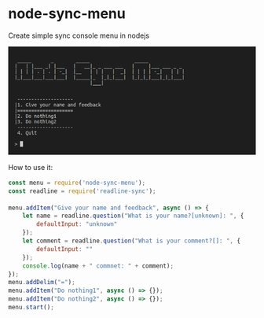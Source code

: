# node-sync-menu
Create simple sync console menu in nodejs

![NodeMenuImage](./nodemenu.png)

How to use it:

```javascript
const menu = require('node-sync-menu');
const readline = require('readline-sync');

menu.addItem("Give your name and feedback", async () => {
    let name = readline.question("What is your name?[unknown]: ", {
        defaultInput: "unknown"
    });
    let comment = readline.question("What is your comment?[]: ", {
        defaultInput: ""
    });
    console.log(name + " commnet: " + comment);
});
menu.addDelim("=");
menu.addItem("Do nothing1", async () => {});
menu.addItem("Do nothing2", async () => {});
menu.start();
```
